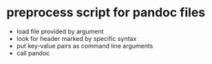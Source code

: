 <!--
!!! csl chicago.csl
!!! o plan.pdf
-->
# preprocess script for pandoc files

- load file provided by argument
- look for header marked by specific syntax
- put key-value pairs as command line arguments
- call pandoc